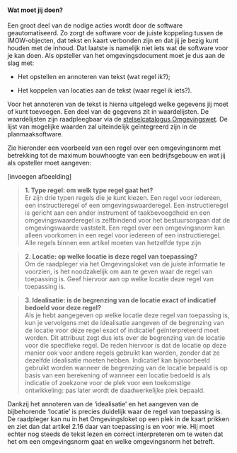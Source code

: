 ﻿#### Wat moet jij doen?

Een groot deel van de nodige acties wordt door de software geautomatiseerd. Zo
zorgt de software voor de juiste koppeling tussen de IMOW-objecten, dat tekst en
kaart verbonden zijn en dat jij je bezig kunt houden met de inhoud. Dat laatste
is namelijk niet iets wat de software voor je kan doen. Als opsteller van het
omgevingsdocument moet je dus aan de slag met:

-   Het opstellen en annoteren van tekst (wat regel ik?);

-   Het koppelen van locaties aan de tekst (waar regel ik iets?).

Voor het annoteren van de tekst is hierna uitgelegd welke gegevens jij moet of
kunt toevoegen. Een deel van de gegevens zit in waardelijsten. De waardelijsten
zijn raadpleegbaar via de [stelselcatalogus
Omgevingswet](https://stelselcatalogus.omgevingswet.overheid.nl/waardelijstenpagina).
De lijst van mogelijke waarden zal uiteindelijk geïntegreerd zijn in de
planmaaksoftware.

Zie hieronder een voorbeeld van een regel over een omgevingsnorm met betrekking tot de
maximum bouwhoogte van een bedrijfsgebouw en wat jij als opsteller moet aangeven:

[invoegen afbeelding]

>   **1. Type regel: om welk type regel gaat het?**  
>   Er zijn drie typen regels die je kunt kiezen. Een regel voor iedereen, een
>   instructieregel of een omgevingswaarderegel. Een instructieregel is gericht 
>   aan een ander instrument of taakbevoegdheid en een omgevingswaarderegel
>   is zelfbindend voor het bestuursorgaan dat de omgevingswaarde vaststelt. 
>   Een regel over een omgevingsnorm kan alleen voorkomen in een regel voor 
>   iedereen of een instructieregel. Alle regels binnen een artikel moeten van 
>   hetzelfde type zijn

>   **2. Locatie: op welke locatie is deze regel van toepassing?**  
>   Om de raadpleger via het Omgevingsloket van de juiste informatie te
>   voorzien, is het noodzakelijk om aan te geven waar de regel van toepassing
>   is. Geef hiervoor aan op welke locatie deze regel van toepassing is.

>   **3. Idealisatie: is de begrenzing van de locatie exact of indicatief
>   bedoeld voor deze regel?**  
>   Als je hebt aangegeven op welke locatie deze regel van toepassing is, kun je
>   vervolgens met de idealisatie aangeven of de begrenzing van de locatie voor
>   déze regel exact of indicatief geïnterpreteerd moet worden. Dit attribuut
>   zegt dus iets over de begrenzing van de locatie voor díe specifieke regel.
>   De reden hiervoor is dat de locatie op deze manier ook voor andere regels
>   gebruikt kan worden, zonder dat ze dezelfde idealisatie moeten hebben.
>   Indicatief kan bijvoorbeeld gebruikt worden wanneer de begrenzing van de
>   locatie bepaald is op basis van een berekening of wanneer een locatie
>   bedoeld is als indicatie of zoekzone voor de plek voor een toekomstige
>   ontwikkeling: pas later wordt de daadwerkelijke plek bepaald.

Dankzij het annoteren van de ‘idealisatie’ en het aangeven van de bijbehorende
‘locatie’ is precies duidelijk waar de regel van toepassing is. De raadpleger
kan nu in het Omgevingsloket op een plek in de kaart prikken en ziet dan dat
artikel 2.16 daar van toepassing is en voor wie. Hij moet echter nog steeds 
de tekst lezen en correct interpreteren om te weten dat het om een omgevingsnorm
gaat en welke omgevingsnorm het betreft.